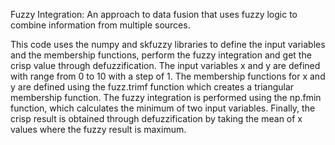 Fuzzy Integration: An approach to data fusion that uses fuzzy logic to combine information from multiple sources.

This code uses the numpy and skfuzzy libraries to define the input variables and the membership functions, perform the fuzzy integration and get the crisp value through defuzzification. The input variables x and y are defined with range from 0 to 10 with a step of 1. The membership functions for x and y are defined using the fuzz.trimf function which creates a triangular membership function. The fuzzy integration is performed using the np.fmin function, which calculates the minimum of two input variables. Finally, the crisp result is obtained through defuzzification by taking the mean of x values where the fuzzy result is maximum.